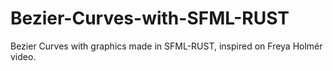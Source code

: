 # Bezier-Curves-with-SFML-RUST
Bezier Curves with graphics made in SFML-RUST, inspired on Freya Holmér video.

